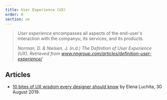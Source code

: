 ```yaml
---
title: User Experience (UX)
order: 0
section: ux
---
```


> _User experience_ encompasses all aspects of the end-user's interaction with the companyu, its services, and its products.
>
> <cite>Norman, D. & Nielsen, J. (n.d.) The Definition of User Experience (UX). Retrieved from <a href="https://www.nngroup.com/articles/definition-user-experience/">www.nngroup.com/articles/definition-user-experience/</a></cite>

## Articles

-   [10 bites of UX wisdom every designer should know](https://blog.maze.design/things-ux-designer-should-know/) by Elena Luchita, 30 August 2019.
